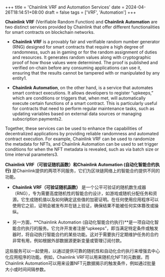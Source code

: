 +++
title = 'Chainlink VRF and Automation Services'
date = 2024-04-26T18:14:51+08:00
draft = false
tags = ['VRF', 'Automation']
+++


__Chainlink VRF__ (Verifiable Random Function) and __Chainlink Automation__ are two distinct services provided by Chainlink that offer different functionalities for smart contracts on blockchain networks.

* **Chainlink VRF** is a provably fair and verifiable random number generator (RNG) designed for smart contracts that require a high degree of randomness, such as in gaming or for the random assignment of duties and resources. It generates random values along with cryptographic proof of how those values were determined. The proof is published and verified on-chain before any consuming applications can use it, ensuring that the results cannot be tampered with or manipulated by any entity1.

* **Chainlink Automation**, on the other hand, is a service that automates smart contract executions. It allows developers to register “upkeeps,” which are conditions or triggers that, when met, will automatically execute certain functions of a smart contract. This is particularly useful for contracts that need to perform regular maintenance tasks, such as updating variables based on external data sources or managing subscription payments2.


Together, these services can be used to enhance the capabilities of decentralized applications by providing reliable randomness and automated contract execution. For example, Chainlink VRF can be used to randomize the metadata for NFTs, and Chainlink Automation can be used to set trigger conditions for when the NFT metadata is revealed, such as via batch size or time interval parameters3.

**Chainlink VRF（可验证随机函数）**和**Chainlink Automation (自动化智能合约执行)** 是Chainlink提供的两项不同服务，它们为区块链网络上的智能合约提供不同的功能。

* **Chainlink VRF（可验证随机函数）** 是一个公平可验证的随机数生成器（RNG），专为需要高度随机性的智能合约设计，如游戏或随机分配任务和资源。它生成随机值以及如何确定这些值的加密证明。在任何使用应用程序可以使用它之前，证明会被发布并在链上验证，确保结果不能被任何实体篡改或操纵。

* 另一方面，**Chainlink Automation (自动化智能合约执行)**是一项自动化智能合约执行的服务。它允许开发者注册“upkeeps”，即当满足特定条件或触发器时，将自动执行智能合约的某些功能。这对于需要执行定期维护任务的合约非常有用，例如根据外部数据源更新变量或管理订阅付款。


这些服务可以一起使用，以通过提供可靠的随机性和自动化合约执行来增强去中心化应用程序的功能。例如，Chainlink VRF可以用来随机化NFT的元数据，而Chainlink Automation可以用来设置NFT元数据揭示的触发条件，例如通过批量大小或时间间隔参数。